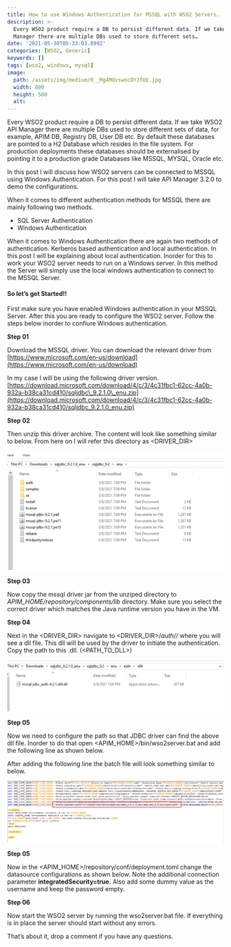 ```yaml
---
title: How to use Windows Authentication for MSSQL with WSO2 Servers.
description: >-
  Every WSO2 product require a DB to persist different data. If we take WSO2 API
  Manager there are multiple DBs used to store different sets…
date: '2021-05-30T05:33:03.899Z'
categories: [WSO2, Generic]
keywords: []
tags: [wso2, windows, mysql]
image:
  path: /assets/img/medium/0__Mg4MOvswocDYJfUE.jpg
  width: 800
  height: 500
  alt:
---
```

Every WSO2 product require a DB to persist different data. If we take WSO2 API Manager there are multiple DBs used to store different sets of data, for example, APIM DB, Registry DB, User DB etc. By default these databases are pointed to a H2 Database which resides in the file system. For production deployments these databases should be externalised by pointing it to a production grade Databases like MSSQL, MYSQL, Oracle etc.

In this post I will discuss how WSO2 servers can be connected to MSSQL using Windows Authentication. For this post I will take API Manager 3.2.0 to demo the configurations.

When it comes to different authentication methods for MSSQL there are mainly following two methods.

*   SQL Server Authentication
*   Windows Authentication

When it comes to Windows Authentication there are again two methods of authentication. Kerberos based authentication and local authentication. In this post I will be explaining about local authentication. Inorder for this to work your WSO2 server needs to run on a Windows server. In this method the Server will simply use the local windows authentication to connect to the MSSQL Server.

#### So let’s get Started!!

First make sure you have enabled Windows authentication in your MSSQL Server. After this you are ready to configure the WSO2 server. Follow the steps below inorder to confiure Windows authentication.

**Step 01**

Download the MSSQL driver. You can download the relevant driver from [https://www.microsoft.com/en-us/download](https://www.microsoft.com/en-us/download)

In my case I will be using the following driver version. [https://download.microsoft.com/download/4/c/3/4c31fbc1-62cc-4a0b-932a-b38ca31cd410/sqljdbc\_9.2.1.0\_enu.zip](https://download.microsoft.com/download/4/c/3/4c31fbc1-62cc-4a0b-932a-b38ca31cd410/sqljdbc_9.2.1.0_enu.zip)

**Step 02**

Then unzip this driver archive. The content will look like something similar to below. From here on I will refer this directory as <DRIVER\_DIR>

![](/assets/img/medium/1__FkQaV286HdeodQnuiY5cYw.png)

**Step 03**

Now copy the mssql driver jar from the unziped directory to _APIM\_HOME/repository/components/lib_ directory. Make sure you select the correct driver which matches the Java runtime version you have in the VM.

**Step 04**

Next in the <DRIVER\_DIR> navigate to <DRIVER\_DIR>/_auth/<Architecture>/_ where you will see a dll file. This dll will be used by the driver to initiate the authentication. Copy the path to this .dll. (<PATH\_TO\_DLL>)

![](/assets/img/medium/1__Tu1g__NOci__oGPJuQ1ZYWag.png)

**Step 05**

Now we need to configure the path so that JDBC driver can find the above dll file. Inorder to do that open <APIM\_HOME>/bin/wso2server.bat and add the following line as shown below.

After adding the following line the batch file will look something similar to below.

![](/assets/img/medium/1__cCWY__IJsROrEBMEIl3zgSA.png)

**Step 05**

Now in the <APIM\_HOME>/repository/conf/deployment.toml change the datasource configurations as shown below. Note the additional connection parameter **integratedSecurity=true.** Also add some dummy value as the username and keep the password empty.

**Step 06**

Now start the WSO2 server by running the wso2server.bat file. If everything is in place the server should start without any errors.

That’s about it, drop a comment if you have any questions.